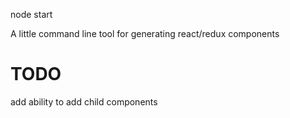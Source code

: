 node start

A little command line tool for generating react/redux components

# TODO
add ability to add child components

